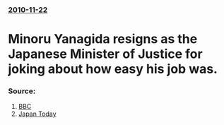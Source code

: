 ### [2010-11-22](/news/2010/11/22/index.md)

# Minoru Yanagida resigns as the Japanese Minister of Justice for joking about how easy his job was. 




### Source:

1. [BBC](http://www.bbc.co.uk/news/world-asia-pacific-11808242)
2. [Japan Today](http://www.japantoday.com/category/politics/view/justice-minister-to-step-down-over-gaffe)
